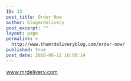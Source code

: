 ```yaml
---
ID: 33
post_title: Order Now
author: blogmrdelivery
post_excerpt: ""
layout: page
permalink: >
  http://www.themrdeliveryblog.com/order-now/
published: true
post_date: 2016-06-12 16:08:14
---
```

<a href="http://www.mrdelivery.com">www.mrdelivery.com</a>